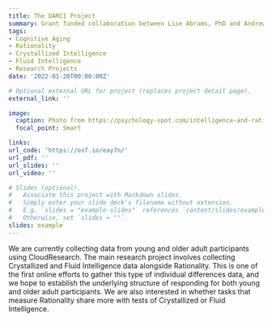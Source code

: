 ```yaml
---
title: The DARCI Project
summary: Grant funded collaboration between Lise Abrams, PhD and Andrew Conway, PhD on Aging, Rationality, and Intelligence.
tags:
- Cognitive Aging
- Rationality
- Crystallized Intelligence
- Fluid Intelligence
- Research Projects
date: '2022-01-20T00:00:00Z'

# Optional external URL for project (replaces project detail page).
external_link: ''

image:
  caption: Photo from https://psychology-spot.com/intelligence-and-rationality/
  focal_point: Smart

links:
url_code: 'https://osf.io/eay7n/'
url_pdf: ''
url_slides: ''
url_video: ''

# Slides (optional).
#   Associate this project with Markdown slides.
#   Simply enter your slide deck's filename without extension.
#   E.g. `slides = "example-slides"` references `content/slides/example-slides.md`.
#   Otherwise, set `slides = ""`.
slides: example
---
```


We are currently collecting data from young and older adult participants using CloudResearch. The main research project involves collecting Crystallized and Fluid Intelligence data alongside Rationality. This is one of the first online efforts to gather this type of individual differences data, and we hope to establish the underlying structure of responding for both young and older adult participants. We are also interested in whether tasks that measure Rationality share more with tests of Crystallized or Fluid Intelligence. 
